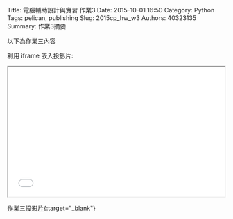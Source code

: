 Title: 電腦輔助設計與實習 作業3
Date: 2015-10-01 16:50
Category: Python
Tags: pelican, publishing
Slug: 2015cp_hw_w3
Authors: 40323135
Summary: 作業3摘要

以下為作業三內容

利用 iframe 嵌入投影片:

<iframe src="simplest2.html" width="500" height="300"></iframe>

[作業三投影片](simplest2.html){:target="_blank"}




